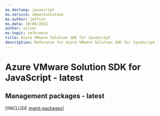 ```yaml
---
ms.devlang: javascript
ms.service: vmwaresolution
ms.author: jeffish
ms.data: 10/06/2022
author: xirzec
ms.topic: reference
title: Azure VMware Solution SDK for JavaScript
description: Reference for Azure VMware Solution SDK for JavaScript
---
```

# Azure VMware Solution SDK for JavaScript - latest

## Management packages - latest
[!INCLUDE [mgmt-packages](vmware-solution-mgmt-index.md)]
